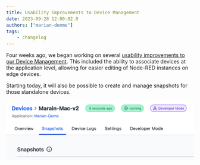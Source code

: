 ```yaml
---
title: Usability improvements to Device Management
date: 2023-09-28 12:00:02.0
authors: ["marian-demme"]
tags:
    - changelog
---
```

Four weeks ago, we began working on several [usability improvements to our Device Management](/blog/2023/08/flowfuse-1-11-release/#usability-improvements-to-device-management-%232294). This included the ability to associate devices at the application level, allowing for easier editing of Node-RED instances on edge devices.

Starting today, it will also be possible to create and manage snapshots for those standalone devices.

![Menu Snapshots for Devices](./images/snapshots-devices.png)


